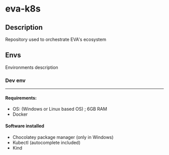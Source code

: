 # eva-k8s

## Description

Repository used to orchestrate EVA's ecosystem

## Envs
Environments description

### Dev env
---
#### Requirements:
- OS: (Windows or Linux based OS) ; 6GB RAM
- Docker

#### Software installed
- Chocolatey package manager (only in Windows)
- Kubectl (autocomplete included)
- Kind
